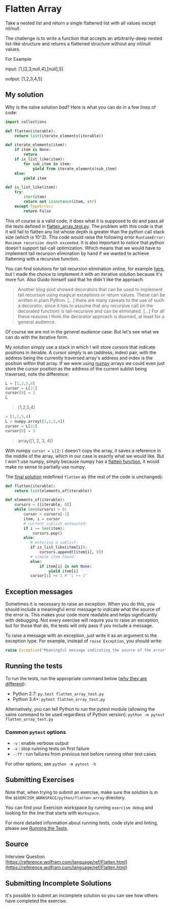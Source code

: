 # Flatten Array

Take a nested list and return a single flattened list with all values except nil/null.

The challenge is to write a function that accepts an arbitrarily-deep nested list-like structure and returns a flattened structure without any nil/null values.

For Example

input: [1,[2,3,null,4],[null],5]

output: [1,2,3,4,5]

## My solution

Why is the naïve solution _bad_? Here is what you can do in a few lines of code:
```python
import collections

def flatten(iterable):
    return list(iterate_elements(iterable))

def iterate_elements(item):
    if item is None:
        return
    if is_list_like(item):
        for sub_item in item:
            yield from iterate_elements(sub_item)
    else:
        yield item

def is_list_like(item):
    try:
        iter(item)
        return not isinstance(item, str)
    except TypeError:
        return False
```

This of course is a valid code, it does what it is supposed to do and pass all
the tests defined in [flatten_array_test.py](flatten_array_test.py). The problem
with this code is that it will fail to flatten any list whose depth is greater than
the python call stack size (which is 10^3). This code would raise the following
error `RuntimeError: Maximum recursion depth exceeded`. It is also important to notice that
python doesn't support tail-call optimization. Which means that we would have to
implement tail recursion elimination by hand if we wanted to achieve flattening
with a recursive function.

You can find solutions for tail recursion elimination online, for example
[here](), but I made the choice to implement it with an iterative solution because
it's more fun. Also Guido himself said that he didn't like the approach:
> Another blog post showed decorators that can be used to implement tail recursion using magical exceptions or return values. These can be written in plain Python. [...]
> there are many caveats to the use of such a decorator, since it has to assume that any recursive call (in the decorated function) is tail-recursive and can be eliminated. [...]
> For all these reasons I think the decorator approach is doomed, at least for a general audience.

Of course we are not in the _general audience_ case. But let's see what we can do
with the iterative form.

My solution simply use a stack in which I will store cursors that indicate positions in iterable.
A cursor simply is an (address, index) pair, with the address being the currently
traversed array's address and index is the position within that array. If we were
using [numpy](http://www.numpy.org/) arrays we could even just store the cursor position as the address of the
current sublist being traversed, note the difference:
```python
L = [1,2,5,4]
cursor = L[2:]
cursor[0] = 3
L
```

> [1,2,5,4]

```python
> [1,2,5,4]
L = numpy.array([1,2,5,4])
cursor = L[2:]
cursor[0] = 3
```
> array([1, 2, 3, 4])

With numpy `cursor = L[2:]` doesn't copy the array, it saves a reference in the
middle of the array, which in our case is exactly what we would like. But I won't
use numpy, simply because numpy has a [flatten function](https://docs.scipy.org/doc/numpy-1.14.0/reference/generated/numpy.ndarray.flatten.html),
it would make no sense to partially use numpy.

The [final solution](flatten_array.py) redefined `flatten` as (the rest of the code is unchanged):
```python
def flatten(iterable):
    return list(elements_of(iterable))

def elements_of(iterable):
    cursors = [[iterable, 0]]
    while len(cursors) > 0:
        cursor = cursors[-1]
        item, i = cursor
        # current sublist exhausted:
        if i >= len(item):
            cursors.pop()
        else:
           # entering a sublist:
           if is_list_like(item[i]):
               cursors.append([item[i], 0])
           # simple item found:
           else:
               if item[i] is not None:
                   yield item[i]
           cursor[1] += 1 # "i += 1"
```

## Exception messages

Sometimes it is necessary to raise an exception. When you do this, you should include a meaningful error message to
indicate what the source of the error is. This makes your code more readable and helps significantly with debugging. Not
every exercise will require you to raise an exception, but for those that do, the tests will only pass if you include
a message.

To raise a message with an exception, just write it as an argument to the exception type. For example, instead of
`raise Exception`, you should write:

```python
raise Exception("Meaningful message indicating the source of the error")
```

## Running the tests

To run the tests, run the appropriate command below ([why they are different](https://github.com/pytest-dev/pytest/issues/1629#issue-161422224)):

- Python 2.7: `py.test flatten_array_test.py`
- Python 3.4+: `pytest flatten_array_test.py`

Alternatively, you can tell Python to run the pytest module (allowing the same command to be used regardless of Python version):
`python -m pytest flatten_array_test.py`

### Common `pytest` options

- `-v` : enable verbose output
- `-x` : stop running tests on first failure
- `--ff` : run failures from previous test before running other test cases

For other options, see `python -m pytest -h`

## Submitting Exercises

Note that, when trying to submit an exercise, make sure the solution is in the `$EXERCISM_WORKSPACE/python/flatten-array` directory.

You can find your Exercism workspace by running `exercism debug` and looking for the line that starts with `Workspace`.

For more detailed information about running tests, code style and linting,
please see [Running the Tests](http://exercism.io/tracks/python/tests).

## Source

Interview Question [https://reference.wolfram.com/language/ref/Flatten.html](https://reference.wolfram.com/language/ref/Flatten.html)

## Submitting Incomplete Solutions

It's possible to submit an incomplete solution so you can see how others have completed the exercise.
